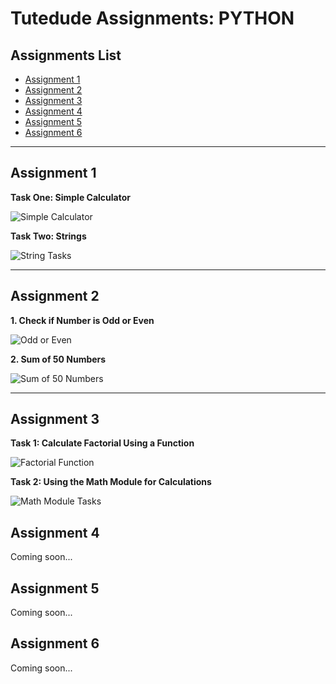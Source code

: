 <h1>Tutedude Assignments: PYTHON</h1>

<h2>Assignments List</h2>
<ul>
  <li><a href="#assignment1">Assignment 1</a></li>
  <li><a href="#assignment2">Assignment 2</a></li>
  <li><a href="#assignment3">Assignment 3</a></li>
  <li><a href="#assignment4">Assignment 4</a></li>
  <li><a href="#assignment5">Assignment 5</a></li>
  <li><a href="#assignment6">Assignment 6</a></li>
</ul>

<hr>

<h2 id="assignment1">Assignment 1</h2>
<p><strong>Task One: Simple Calculator</strong></p>
<img src="https://github.com/user-attachments/assets/27ade65d-85c3-4c17-bd5b-ec8e94d0fd84" alt="Simple Calculator">

<p><strong>Task Two: Strings</strong></p>
<img src="https://github.com/user-attachments/assets/bec56d5c-b934-4e22-8c1b-57fff3714efa" alt="String Tasks">

<hr>

<h2 id="assignment2">Assignment 2</h2>
<p><strong>1. Check if Number is Odd or Even</strong></p>
<img src="https://github.com/user-attachments/assets/a6d557d7-4909-435a-8d15-daedfe3b62ae" alt="Odd or Even">

<p><strong>2. Sum of 50 Numbers</strong></p>
<img src="https://github.com/user-attachments/assets/6af2f067-f9c8-4018-93ff-bca14d6a33ed" alt="Sum of 50 Numbers">

<hr>

<h2 id="assignment3">Assignment 3</h2>
<p><strong>Task 1: Calculate Factorial Using a Function</strong></p>
<img src="https://github.com/user-attachments/assets/e2952915-c933-43cd-9465-e370e889a702" alt="Factorial Function">

<p><strong>Task 2: Using the Math Module for Calculations</strong></p>
<img src="https://github.com/user-attachments/assets/0641e8ec-99d4-48ac-a69c-d1f9dcdb309d" alt="Math Module Tasks">

<!-- Future Assignments -->
<h2 id="assignment4">Assignment 4</h2>
<p>Coming soon...</p>

<h2 id="assignment5">Assignment 5</h2>
<p>Coming soon...</p>

<h2 id="assignment6">Assignment 6</h2>
<p>Coming soon...</p>
